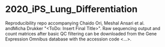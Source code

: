 # 2020_iPS_Lung_Differentiation
Reproducibility repo accompanying Chaido Ori, Meshal Ansari et al. andMicha Drukker "&lt;ToDo: Insert Final Title>".  Raw sequencing output and count matrices after basic QC filtering can be downloaded from the Gene Expression Omnibus database with the accession code &lt;...>.
